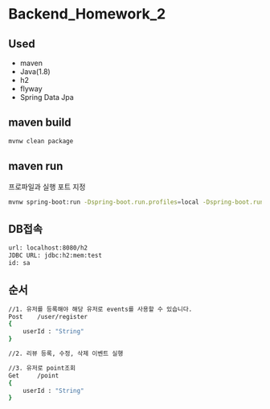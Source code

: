 # Backend_Homework_2
## Used
- maven
- Java(1.8)
- h2
- flyway
- Spring Data Jpa

## maven build
```bash
mvnw clean package
```
## maven run
프로파일과 실행 포트 지정
```bash
mvnw spring-boot:run -Dspring-boot.run.profiles=local -Dspring-boot.run.jvmArguments='-Dserver.port=8080'
```



## DB접속

```bash
url: localhost:8080/h2
JDBC URL: jdbc:h2:mem:test
id: sa
```

## 순서
```bash
//1. 유저를 등록해야 해당 유저로 events를 사용할 수 있습니다.
Post    /user/register
{
    userId : "String"
}
```
```bash
//2. 리뷰 등록, 수정, 삭제 이벤트 실행
```
```bash
//3. 유저로 point조회
Get     /point
{
    userId : "String"
}
```

```